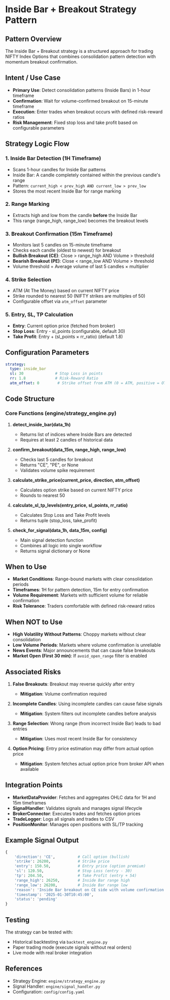 # Inside Bar + Breakout Strategy Pattern

## Pattern Overview

The Inside Bar + Breakout strategy is a structured approach for trading NIFTY Index Options that combines consolidation pattern detection with momentum breakout confirmation.

## Intent / Use Case

- **Primary Use**: Detect consolidation patterns (Inside Bars) in 1-hour timeframe
- **Confirmation**: Wait for volume-confirmed breakout on 15-minute timeframe
- **Execution**: Enter trades when breakout occurs with defined risk-reward ratios
- **Risk Management**: Fixed stop loss and take profit based on configurable parameters

## Strategy Logic Flow

### 1. Inside Bar Detection (1H Timeframe)
- Scans 1-hour candles for Inside Bar patterns
- Inside Bar: A candle completely contained within the previous candle's range
- Pattern: `current_high < prev_high AND current_low > prev_low`
- Stores the most recent Inside Bar for range marking

### 2. Range Marking
- Extracts high and low from the candle **before** the Inside Bar
- This range (range_high, range_low) becomes the breakout levels

### 3. Breakout Confirmation (15m Timeframe)
- Monitors last 5 candles on 15-minute timeframe
- Checks each candle (oldest to newest) for breakout
- **Bullish Breakout (CE)**: Close > range_high AND Volume > threshold
- **Bearish Breakout (PE)**: Close < range_low AND Volume > threshold
- Volume threshold = Average volume of last 5 candles × multiplier

### 4. Strike Selection
- ATM (At The Money) based on current NIFTY price
- Strike rounded to nearest 50 (NIFTY strikes are multiples of 50)
- Configurable offset via `atm_offset` parameter

### 5. Entry, SL, TP Calculation
- **Entry**: Current option price (fetched from broker)
- **Stop Loss**: Entry - sl_points (configurable, default 30)
- **Take Profit**: Entry + (sl_points × rr_ratio) (default 1.8)

## Configuration Parameters

```yaml
strategy:
  type: inside_bar
  sl: 30              # Stop Loss in points
  rr: 1.8             # Risk-Reward Ratio
  atm_offset: 0        # Strike offset from ATM (0 = ATM, positive = OTM for calls)
```

## Code Structure

### Core Functions (engine/strategy_engine.py)

1. **detect_inside_bar(data_1h)**
   - Returns list of indices where Inside Bars are detected
   - Requires at least 2 candles of historical data

2. **confirm_breakout(data_15m, range_high, range_low)**
   - Checks last 5 candles for breakout
   - Returns "CE", "PE", or None
   - Validates volume spike requirement

3. **calculate_strike_price(current_price, direction, atm_offset)**
   - Calculates option strike based on current NIFTY price
   - Rounds to nearest 50

4. **calculate_sl_tp_levels(entry_price, sl_points, rr_ratio)**
   - Calculates Stop Loss and Take Profit levels
   - Returns tuple (stop_loss, take_profit)

5. **check_for_signal(data_1h, data_15m, config)**
   - Main signal detection function
   - Combines all logic into single workflow
   - Returns signal dictionary or None

## When to Use

- **Market Conditions**: Range-bound markets with clear consolidation periods
- **Timeframes**: 1H for pattern detection, 15m for entry confirmation
- **Volume Requirement**: Markets with sufficient volume for reliable confirmation
- **Risk Tolerance**: Traders comfortable with defined risk-reward ratios

## When NOT to Use

- **High Volatility Without Patterns**: Choppy markets without clear consolidation
- **Low Volume Periods**: Markets where volume confirmation is unreliable
- **News Events**: Major announcements that can cause false breakouts
- **Market Open (First 30 min)**: If `avoid_open_range` filter is enabled

## Associated Risks

1. **False Breakouts**: Breakout may reverse quickly after entry
   - **Mitigation**: Volume confirmation required

2. **Incomplete Candles**: Using incomplete candles can cause false signals
   - **Mitigation**: System filters out incomplete candles before analysis

3. **Range Selection**: Wrong range (from incorrect Inside Bar) leads to bad entries
   - **Mitigation**: Uses most recent Inside Bar for consistency

4. **Option Pricing**: Entry price estimation may differ from actual option price
   - **Mitigation**: System fetches actual option price from broker API when available

## Integration Points

- **MarketDataProvider**: Fetches and aggregates OHLC data for 1H and 15m timeframes
- **SignalHandler**: Validates signals and manages signal lifecycle
- **BrokerConnector**: Executes trades and fetches option prices
- **TradeLogger**: Logs all signals and trades to CSV
- **PositionMonitor**: Manages open positions with SL/TP tracking

## Example Signal Output

```python
{
    'direction': 'CE',          # Call option (bullish)
    'strike': 26200,            # Strike price
    'entry': 150.50,            # Entry price (option premium)
    'sl': 120.50,               # Stop Loss (entry - 30)
    'tp': 204.50,               # Take Profit (entry + 54)
    'range_high': 26250,        # Inside Bar range high
    'range_low': 26200,         # Inside Bar range low
    'reason': 'Inside Bar breakout on CE side with volume confirmation',
    'timestamp': '2025-01-30T10:45:00',
    'status': 'pending'
}
```

## Testing

The strategy can be tested with:
- Historical backtesting via `backtest_engine.py`
- Paper trading mode (execute signals without real orders)
- Live mode with real broker integration

## References

- Strategy Engine: `engine/strategy_engine.py`
- Signal Handler: `engine/signal_handler.py`
- Configuration: `config/config.yaml`


